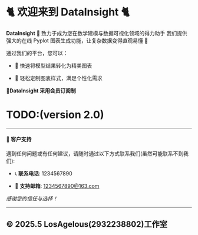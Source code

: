 # 🐈 欢迎来到 DataInsight 🐈

**DataInsight** 🦣 致力于成为您在数学建模与数据可视化领域的得力助手
我们提供强大的在线 Pyplot 图表生成功能，让复杂数据变得直观易懂 🦣

通过我们的平台，您可以：

* 🦤 快速将模型结果转化为精美图表

* 🦤 轻松定制图表样式，满足个性化需求

**🧝DataInsight 采用会员订阅制**

# TODO:(version 2.0)

---

#### 🥹 客户支持

遇到任何问题或有任何建议，请随时通过以下方式联系我们(虽然可能联系不到我们):

* 📞 **联系电话**: 1234567890

* 📮 **支持邮箱**: <1234567890@163.com>

*感谢您的信任与选择！*

---
© 2025.5 LosAgelous(2932238802)工作室
---
